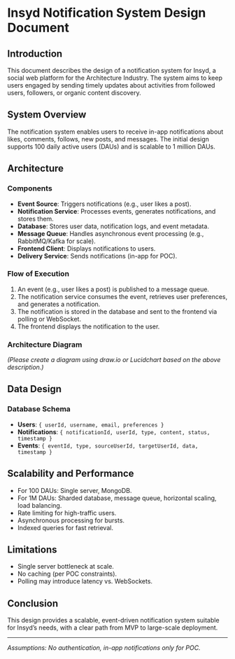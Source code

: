 # Insyd Notification System Design Document

## Introduction
This document describes the design of a notification system for Insyd, a social web platform for the Architecture Industry. The system aims to keep users engaged by sending timely updates about activities from followed users, followers, or organic content discovery.

## System Overview
The notification system enables users to receive in-app notifications about likes, comments, follows, new posts, and messages. The initial design supports 100 daily active users (DAUs) and is scalable to 1 million DAUs.

## Architecture
### Components
- **Event Source**: Triggers notifications (e.g., user likes a post).
- **Notification Service**: Processes events, generates notifications, and stores them.
- **Database**: Stores user data, notification logs, and event metadata.
- **Message Queue**: Handles asynchronous event processing (e.g., RabbitMQ/Kafka for scale).
- **Frontend Client**: Displays notifications to users.
- **Delivery Service**: Sends notifications (in-app for POC).

### Flow of Execution
1. An event (e.g., user likes a post) is published to a message queue.
2. The notification service consumes the event, retrieves user preferences, and generates a notification.
3. The notification is stored in the database and sent to the frontend via polling or WebSocket.
4. The frontend displays the notification to the user.

### Architecture Diagram
*(Please create a diagram using draw.io or Lucidchart based on the above description.)*

## Data Design
### Database Schema
- **Users**: `{ userId, username, email, preferences }`
- **Notifications**: `{ notificationId, userId, type, content, status, timestamp }`
- **Events**: `{ eventId, type, sourceUserId, targetUserId, data, timestamp }`

## Scalability and Performance
- For 100 DAUs: Single server, MongoDB.
- For 1M DAUs: Sharded database, message queue, horizontal scaling, load balancing.
- Rate limiting for high-traffic users.
- Asynchronous processing for bursts.
- Indexed queries for fast retrieval.

## Limitations
- Single server bottleneck at scale.
- No caching (per POC constraints).
- Polling may introduce latency vs. WebSockets.

## Conclusion
This design provides a scalable, event-driven notification system suitable for Insyd’s needs, with a clear path from MVP to large-scale deployment.

---
*Assumptions: No authentication, in-app notifications only for POC.*
